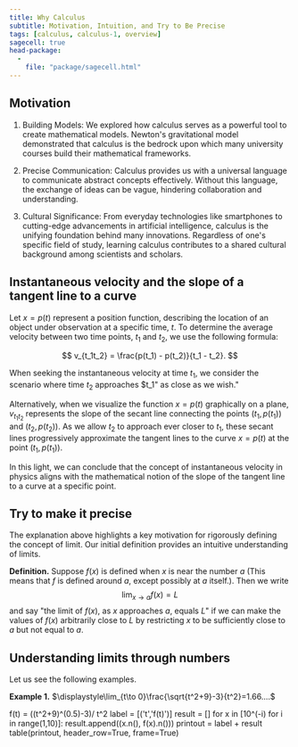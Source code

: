 ```yaml
---
title: Why Calculus
subtitle: Motivation, Intuition, and Try to Be Precise
tags: [calculus, calculus-1, overview]
sagecell: true
head-package:
  -
    file: "package/sagecell.html"
---
```


## Motivation

1. Building Models: We explored how calculus serves as a powerful tool to create mathematical models. Newton's gravitational model demonstrated that calculus is the bedrock upon which many university courses build their mathematical frameworks.

2. Precise Communication: Calculus provides us with a universal language to communicate abstract concepts effectively. Without this language, the exchange of ideas can be vague, hindering collaboration and understanding.

3. Cultural Significance: From everyday technologies like smartphones to cutting-edge advancements in artificial intelligence, calculus is the unifying foundation behind many innovations. Regardless of one's specific field of study, learning calculus contributes to a shared cultural background among scientists and scholars.

## Instantaneous velocity and the slope of a tangent line to a curve

Let $x = p(t)$ represent a position function, describing the location of an object under observation at a specific time, $t$. To determine the average velocity between two time points, $t_1$ and $t_2$, we use the following formula:

$$
v_{t_1t_2} = \frac{p(t_1) - p(t_2)}{t_1 - t_2}.
$$

When seeking the instantaneous velocity at time $t_1$, we consider the scenario where time $t_2$ approaches $t_1" as close as we wish."

Alternatively, when we visualize the function $x = p(t)$ graphically on a plane, $v_{t_1t_2}$ represents the slope of the secant line connecting the points $(t_1, p(t_1))$ and $(t_2, p(t_2))$. As we allow $t_2$ to approach ever closer to $t_1$, these secant lines progressively approximate the tangent lines to the curve $x = p(t)$ at the point $(t_1, p(t_1))$.

In this light, we can conclude that the concept of instantaneous velocity in physics aligns with the mathematical notion of the slope of the tangent line to a curve at a specific point.

## Try to make it precise

The explanation above highlights a key motivation for rigorously defining the concept of limit. Our initial definition provides an intuitive understanding of limits.

**Definition.** Suppose $f(x)$ is defined when $x$ is near the number $a$ (This means that $f$ is defined around $a$, except possibly at $a$ itself.). Then we write
$$
\lim_{x\to a}f(x)=L
$$
and say "the limit of $f(x)$, as $x$ approaches $a$, equals $L$" if we can make the values of $f(x)$ arbitrarily close to $L$ by restricting $x$ to be sufficiently close to $a$ but not equal to $a$.

## Understanding limits through numbers

Let us see the following examples.

**Example 1.**
$\displaystyle\lim_{t\to 0}\frac{\sqrt{t^2+9}-3}{t^2}=1.66....$
<div class="compute">
f(t) = ((t^2+9)^(0.5)-3)/ t^2
label = [('t','f(t)')]
result = []
for x in [10^(-i) for i in range(1,10)]:
    result.append((x.n(), f(x).n()))
printout = label + result
table(printout, header_row=True, frame=True)
</div>